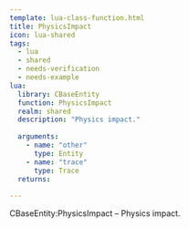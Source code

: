 ```yaml
---
template: lua-class-function.html
title: PhysicsImpact
icon: lua-shared
tags:
  - lua
  - shared
  - needs-verification
  - needs-example
lua:
  library: CBaseEntity
  function: PhysicsImpact
  realm: shared
  description: "Physics impact."
  
  arguments:
    - name: "other"
      type: Entity
    - name: "trace"
      type: Trace
  returns:
    
---
```


<div class="lua__search__keywords">
CBaseEntity:PhysicsImpact &#x2013; Physics impact.
</div>
